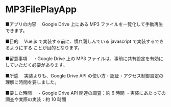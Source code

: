# MP3FilePlayApp

■アプリの内容
　Google Drive 上にある MP3 ファイルを一覧化して手動再生できます。

■目的
　Vue.js で実装する前に、慣れ親しんでいる javascript で実装するできるようにする
 ことが目的となります。

■留意事項
　・Google Drive 上の MP3 ファイルは、事前に共有設定を有効にしていただく必要があります。

■所感
　実装よりも、Google Drive API の使い方・認証・アクセス制御設定の理解に時間を要しました。

■要した時間
　・Google Drive API 関連の調査：約 6 時間
  ・実装にあたっての調査や実際の実装：約 10 時間
